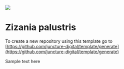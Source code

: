 [![](https://v3.juncture-digital.org/images/wb.svg)](https://v3.juncture-digital.org/wb)

# Zizania palustris

<param ve=iframe
src="https://archive.org/embed/wildrice00cham/page/10/mode/2up"
fit="contain">

To create a new repository using this template go to [https://github.com/juncture-digital/template/generate](https://github.com/juncture-digital/template/generate)

Sample text here
